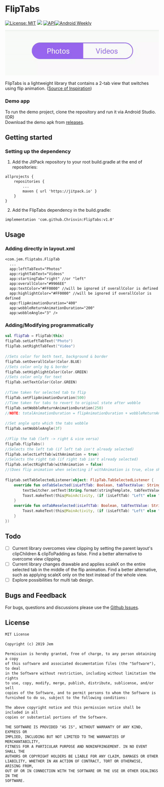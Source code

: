 # FlipTabs
 
 [![License: MIT](https://img.shields.io/badge/License-MIT-silver.svg)](https://opensource.org/licenses/MIT) [![](https://jitpack.io/v/Chrisvin/FlipTabs.svg)](https://jitpack.io/#Chrisvin/FlipTabs) [![API](https://img.shields.io/badge/API-19%2B-blue.svg?style=flat)](https://android-arsenal.com/api?level=19)[![Android Weekly](https://img.shields.io/badge/Android%20Weekly-%23387-2CA3E6.svg?style=flat)](http://androidweekly.net/issues/issue-387)

<p align="center"><img src="FlipTabs-Demo.gif"/></p>

FlipTabs is a lightweight library that contains a 2-tab view that switches using flip animation. ([Source of Inspiration](https://dribbble.com/shots/7419072-Segmented-Control))

### Demo app
To run the demo project, clone the repository and run it via Android Studio.
</br>(OR)
</br>Download the demo apk from [releases](https://github.com/Hardik8184/TabsFlipView/releases).

## Getting started
### Setting up the dependency
1. Add the JitPack repository to your root build.gradle at the end of repositories:
```
allprojects {
	repositories {
		...
		maven { url 'https://jitpack.io' }
	}
}
```
2. Add the FlipTabs dependency in the build.gradle:
```
implementation 'com.github.Chrisvin:FlipTabs:v1.0'
```

## Usage
### Adding directly in layout.xml
```
<com.jem.fliptabs.FlipTab
  ...
  app:leftTabText="Photos"
  app:rightTabText="Videos"
  app:startingTab="right" //or "left"
  app:overallColor="#9966EE"
  app:textColor="#FF0000" //will be ignored if overallColor is defined
  app:highlightColor="#FF0000" //will be ignored if overallColor is defined
  app:flipAnimationDuration="400"
  app:wobbleReturnAnimationDuration="200"
  app:wobbleAngle="3" />
```
### Adding/Modifying programmatically
```kotlin
val flipTab = FlipTab(this)
flipTab.setLeftTabText("Photo")
flipTab.setRightTabText("Video")

//Sets color for both text, background & border
flipTab.setOverallColor(Color.BLUE)
//Sets color only bg & border
flipTab.setHighlightColor(Color.GREEN)
//Sets color only for text
flipTab.setTextColor(Color.GREEN)

//Time taken for selected tab to flip
flipTab.setFlipAnimationDuration(500)
//Time taken for tabs to revert to original state after wobble
flipTab.setWobbleReturnAnimationDuration(250)
//NOTE: totalAnimationDuration = flipAnimationDuration + wobbleReturnAnimationDuration

//Set angle upto which the tabs wobble
flipTab.setWobbleAngle(3f)

//Flip the tab (left -> right & vice versa)
flipTab.flipTabs()
//Selects the left tab (if left tab isn't already selected)
flipTab.selectLeftTab(withAnimation = true)
//Selects the right tab (if right tab isn't already selected)
flipTab.selectRightTab(withAnimation = false)
//(Does flip animation when selecting if withAnimation is true, else skips animation)

fliptab.setTabSelectedListener(object: FlipTab.TabSelectedListener {
    override fun onTabSelected(isLeftTab: Boolean, tabTextValue: String) {
        textSwitcher.setText(String.format(stringTemplate, tabTextValue))
        Toast.makeText(this@MainActivity, (if (isLeftTab) "Left" else "Right") + " tab selected", Toast.LENGTH_SHORT).show()
    }
    override fun onTabReselected(isLeftTab: Boolean, tabTextValue: String) {
        Toast.makeText(this@MainActivity, (if (isLeftTab) "Left" else "Right") + " tab reselected", Toast.LENGTH_SHORT).show()
    }
})
```

## Todo
- [ ] Current library overcomes view clipping by setting the parent layout's clipChildren & clipToPadding as false. Find a better alternative to overcome view clipping.
- [ ] Current library changes drawable and applies scaleX on the entire selected tab in the middle of the flip animation. Find a better alternative, such as applying scaleX only on the text instead of the whole view.
- [ ] Explore possibilities for multi tab design.

## Bugs and Feedback
For bugs, questions and discussions please use the [Github Issues](https://github.com/Chrisvin/FlipTabs/issues).

## License
```
MIT License

Copyright (c) 2019 Jem

Permission is hereby granted, free of charge, to any person obtaining a copy
of this software and associated documentation files (the "Software"), to deal
in the Software without restriction, including without limitation the rights
to use, copy, modify, merge, publish, distribute, sublicense, and/or sell
copies of the Software, and to permit persons to whom the Software is
furnished to do so, subject to the following conditions:

The above copyright notice and this permission notice shall be included in all
copies or substantial portions of the Software.

THE SOFTWARE IS PROVIDED "AS IS", WITHOUT WARRANTY OF ANY KIND, EXPRESS OR
IMPLIED, INCLUDING BUT NOT LIMITED TO THE WARRANTIES OF MERCHANTABILITY,
FITNESS FOR A PARTICULAR PURPOSE AND NONINFRINGEMENT. IN NO EVENT SHALL THE
AUTHORS OR COPYRIGHT HOLDERS BE LIABLE FOR ANY CLAIM, DAMAGES OR OTHER
LIABILITY, WHETHER IN AN ACTION OF CONTRACT, TORT OR OTHERWISE, ARISING FROM,
OUT OF OR IN CONNECTION WITH THE SOFTWARE OR THE USE OR OTHER DEALINGS IN THE
SOFTWARE.
```
